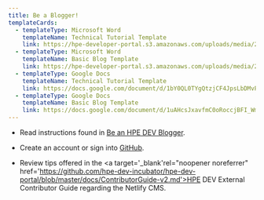 ```yaml
---
title: Be a Blogger!
templateCards:
  - templateType: Microsoft Word
    templateName: Technical Tutorial Template
    link: https://hpe-developer-portal.s3.amazonaws.com/uploads/media/2021/8/HPE-DEV-TECHNICAL-TUTORIAL-TEMPLATE-FINAL.docx
  - templateType: Microsoft Word
    templateName: Basic Blog Template
    link: https://hpe-developer-portal.s3.amazonaws.com/uploads/media/2021/8/HPE-DEV-BASIC-BLOG-TEMPLATE-FINAL.docx
  - templateType: Google Docs
    templateName: Technical Tutorial Template
    link: https://docs.google.com/document/d/1bY0QL0TYgQtzjCF4JpsLbDMvPUMarIwQoVZFjQYej1Y/edit
  - templateType: Google Docs
    templateName: Basic Blog Template
    link: https://docs.google.com/document/d/1uAHcsJxavfmC0oRoccjBFI_WmuALDWhOINATiCEoDIw/edit
---
```

- Read instructions found in [Be an HPE DEV Blogger](https://developer.hpe.com/blog/be-an-hpe-dev-blogger/). 

- Create an account or sign into <a target='\_blank' rel="noopener noreferrer" href='https://github.com/hpe-dev-incubator/hpe-dev-portal'>GitHub</a>.

- Review tips offered in the <a target='\_blank'rel="noopener noreferrer" href='https://github.com/hpe-dev-incubator/hpe-dev-portal/blob/master/docs/ContributorGuide-v2.md'>HPE DEV External Contributor Guide</a> regarding the Netlify CMS. 